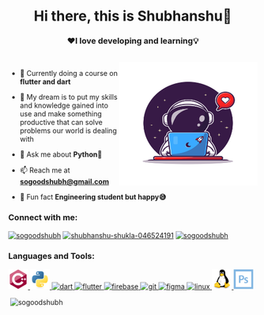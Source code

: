 <h1 align="center">Hi there, this is Shubhanshu👋</h1>
<h3 align="center">❤️I love developing and learning💡</h3>

<br>

<img align="right" alt="JPG" src="resources/astronaut.jpg" width="280" height="250" />

- 🌱 Currently doing a course on **flutter and dart**

- 💫 My dream is to put my skills and knowledge gained into use and make something productive that can solve problems our world is dealing with
- 💬 Ask me about **Python🐍**

- 📫 Reach me at **sogoodshubh@gmail.com**

- 🐣 Fun fact **Engineering student but happy😅**

<h3 align="left">Connect with me:</h3>

<p align="left">

<a href="https://twitter.com/sogoodshubh" target="blank"><img align="center" src="https://raw.githubusercontent.com/rahuldkjain/github-profile-readme-generator/master/src/images/icons/Social/twitter.svg" alt="sogoodshubh" height="30" width="40" /></a>
<a href="https://linkedin.com/in/shubhanshu-shukla-046524191" target="blank"><img align="center" src="https://raw.githubusercontent.com/rahuldkjain/github-profile-readme-generator/master/src/images/icons/Social/linked-in-alt.svg" alt="shubhanshu-shukla-046524191" height="30" width="40" /></a>
<a href="https://instagram.com/sogoodshubh" target="blank"><img align="center" src="https://raw.githubusercontent.com/rahuldkjain/github-profile-readme-generator/master/src/images/icons/Social/instagram.svg" alt="sogoodshubh" height="30" width="40" /></a>
</p>

<h3 align="left">Languages and Tools:</h3>

<p align="left">

<a href="https://www.w3schools.com/cpp/" target="_blank" rel="noreferrer"> <img src="https://raw.githubusercontent.com/devicons/devicon/master/icons/cplusplus/cplusplus-original.svg" alt="cplusplus" width="40" height="40"/> </a>
<a href="https://www.python.org" target="_blank" rel="noreferrer"> <img src="https://raw.githubusercontent.com/devicons/devicon/master/icons/python/python-original.svg" alt="python" width="40" height="40"/> </a>
<a href="https://dart.dev" target="_blank" rel="noreferrer"> <img src="https://www.vectorlogo.zone/logos/dartlang/dartlang-icon.svg" alt="dart" width="40" height="40"/> </a>
<a href="https://flutter.dev" target="_blank" rel="noreferrer"> <img src="https://www.vectorlogo.zone/logos/flutterio/flutterio-icon.svg" alt="flutter" width="40" height="40"/> </a>
<a href="https://firebase.google.com/" target="_blank" rel="noreferrer"> <img src="https://www.vectorlogo.zone/logos/firebase/firebase-icon.svg" alt="firebase" width="40" height="40"/> </a>
<a href="https://git-scm.com/" target="_blank" rel="noreferrer"> <img src="https://www.vectorlogo.zone/logos/git-scm/git-scm-icon.svg" alt="git" width="40" height="40"/> </a>
<a href="https://www.figma.com/" target="_blank" rel="noreferrer"> <img src="https://www.vectorlogo.zone/logos/figma/figma-icon.svg" alt="figma" width="40" height="40"/> </a>
<a href="https://www.gnu.org/software/bash/" target="_blank" rel="noreferrer"> <img src="https://bashlogo.com/img/symbol/png/full_colored_dark.png" alt="linux" width="40" height="40"/> </a>
<a href="https://www.linux.org/" target="_blank" rel="noreferrer"> <img src="https://raw.githubusercontent.com/devicons/devicon/master/icons/linux/linux-original.svg" alt="linux" width="40" height="40"/> </a>
<a href="https://www.photoshop.com/en" target="_blank" rel="noreferrer"> <img src="https://raw.githubusercontent.com/devicons/devicon/master/icons/photoshop/photoshop-line.svg" alt="photoshop" width="40" height="40"/> </a> </p>

<p>&nbsp;<img align="center" src="https://github-readme-stats.vercel.app/api?username=sogoodshubh&show_icons=true&theme=tokyonight&locale=en" alt="sogoodshubh" /></p>